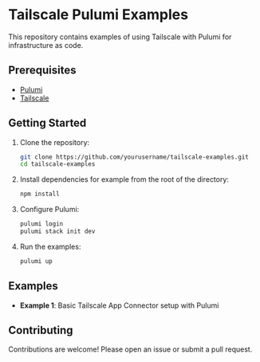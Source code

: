 # Tailscale Pulumi Examples

This repository contains examples of using Tailscale with Pulumi for infrastructure as code.

## Prerequisites

- [Pulumi](https://www.pulumi.com/docs/get-started/install/)
- [Tailscale](https://tailscale.com/download)

## Getting Started

1. Clone the repository:
    ```sh
    git clone https://github.com/yourusername/tailscale-examples.git
    cd tailscale-examples
    ```

2. Install dependencies for example from the root of the directory:
    ```sh
    npm install
    ```

3. Configure Pulumi:
    ```sh
    pulumi login
    pulumi stack init dev
    ```

4. Run the examples:
    ```sh
    pulumi up
    ```

## Examples

- **Example 1**: Basic Tailscale App Connector setup with Pulumi

## Contributing

Contributions are welcome! Please open an issue or submit a pull request.
